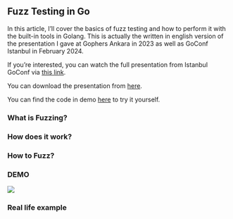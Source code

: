 ## Fuzz Testing in Go

In this article, I’ll cover the basics of fuzz testing and how to perform it with the built-in tools in Golang. This is actually the written in english version of the presentation I gave at Gophers Ankara in 2023 as well as GoConf Istanbul in February 2024. 

If you’re interested, you can watch the full presentation from Istanbul GoConf via [this link](https://www.youtube.com/watch?v=HQ4SX9UxicM). 

You can download the presentation from [here](https://github.com/ayca-aydogan/ayca-aydogan.github.io/blob/main/_posts/attachments/2024-08-28-Fuzz-Testing-in-Go/Fuzz.pdf?raw=true).

You can find the code in demo [here](https://github.com/ayca-aydogan/FuzzTestDemo) to try it yourself.

### What is Fuzzing?

### How does it work?

### How to Fuzz?

### DEMO

![](https://github.com/ayca-aydogan/ayca-aydogan.github.io/blob/main/_posts/attachments/2024-08-28-Fuzz-Testing-in-Go/img_1.jpg?raw=true)

### Real life example